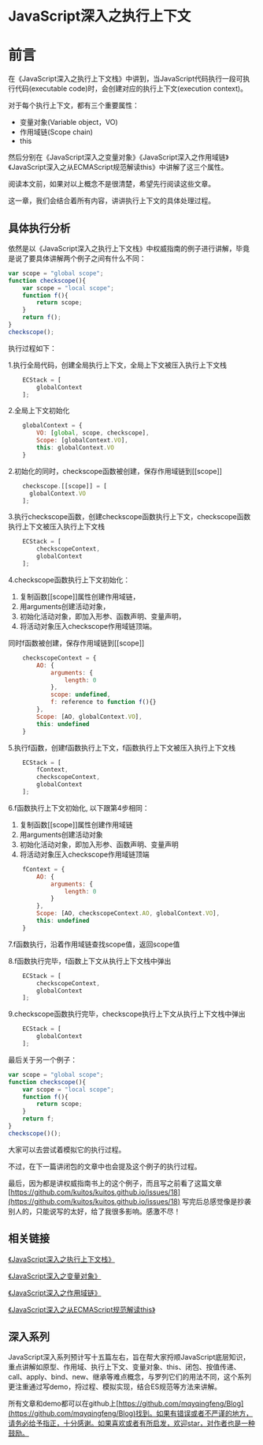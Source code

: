 # JavaScript深入之执行上下文

# 前言

在《JavaScript深入之执行上下文栈》中讲到，当JavaScript代码执行一段可执行代码(executable code)时，会创建对应的执行上下文(execution context)。

对于每个执行上下文，都有三个重要属性：

* 变量对象(Variable object，VO)
* 作用域链(Scope chain)
* this

然后分别在《JavaScript深入之变量对象》《JavaScript深入之作用域链》《JavaScript深入之从ECMAScript规范解读this》中讲解了这三个属性。

阅读本文前，如果对以上概念不是很清楚，希望先行阅读这些文章。

这一章，我们会结合着所有内容，讲讲执行上下文的具体处理过程。

## 具体执行分析

依然是以《JavaScript深入之执行上下文栈》中权威指南的例子进行讲解，毕竟是说了要具体讲解两个例子之间有什么不同：

```js
var scope = "global scope";
function checkscope(){
    var scope = "local scope";
    function f(){
        return scope;
    }
    return f();
}
checkscope();
```

执行过程如下：

1.执行全局代码，创建全局执行上下文，全局上下文被压入执行上下文栈

```js
    ECStack = [
        globalContext
    ];
```

2.全局上下文初始化

```js
    globalContext = {
        VO: [global, scope, checkscope],
        Scope: [globalContext.VO],
        this: globalContext.VO
    }
```

2.初始化的同时，checkscope函数被创建，保存作用域链到[[scope]]

```js
    checkscope.[[scope]] = [
      globalContext.VO
    ];
```

3.执行checkscope函数，创建checkscope函数执行上下文，checkscope函数执行上下文被压入执行上下文栈

```js
    ECStack = [
        checkscopeContext,
        globalContext
    ];
```

4.checkscope函数执行上下文初始化：

1. 复制函数[[scope]]属性创建作用域链，
2. 用arguments创建活动对象，
3. 初始化活动对象，即加入形参、函数声明、变量声明，
4. 将活动对象压入checkscope作用域链顶端。

同时f函数被创建，保存作用域链到[[scope]]

```js
    checkscopeContext = {
        AO: {
            arguments: {
                length: 0
            },
            scope: undefined,
            f: reference to function f(){}
        },
        Scope: [AO, globalContext.VO],
        this: undefined
    }
```

5.执行f函数，创建f函数执行上下文，f函数执行上下文被压入执行上下文栈

```js
    ECStack = [
        fContext,
        checkscopeContext,
        globalContext
    ];
```

6.f函数执行上下文初始化, 以下跟第4步相同：

1. 复制函数[[scope]]属性创建作用域链
2. 用arguments创建活动对象
3. 初始化活动对象，即加入形参、函数声明、变量声明
4. 将活动对象压入checkscope作用域链顶端

```js
    fContext = {
        AO: {
            arguments: {
                length: 0
            }
        },
        Scope: [AO, checkscopeContext.AO, globalContext.VO],
        this: undefined
    }
```

7.f函数执行，沿着作用域链查找scope值，返回scope值

8.f函数执行完毕，f函数上下文从执行上下文栈中弹出

```js
    ECStack = [
        checkscopeContext,
        globalContext
    ];
```

9.checkscope函数执行完毕，checkscope执行上下文从执行上下文栈中弹出

```js
    ECStack = [
        globalContext
    ];
```

最后关于另一个例子：

```js
var scope = "global scope";
function checkscope(){
    var scope = "local scope";
    function f(){
        return scope;
    }
    return f;
}
checkscope()();
```

大家可以去尝试着模拟它的执行过程。

不过，在下一篇讲闭包的文章中也会提及这个例子的执行过程。

最后，因为都是讲权威指南书上的这个例子，而且写之前看了这篇文章
[https://github.com/kuitos/kuitos.github.io/issues/18](https://github.com/kuitos/kuitos.github.io/issues/18)
写完后总感觉像是抄袭别人的，只能说写的太好，给了我很多影响。感激不尽！

## 相关链接

[《JavaScript深入之执行上下文栈》](https://github.com/mqyqingfeng/Blog/issues/4)

[《JavaScript深入之变量对象》](https://github.com/mqyqingfeng/Blog/issues/5)

[《JavaScript深入之作用域链》](https://github.com/mqyqingfeng/Blog/issues/6)

[《JavaScript深入之从ECMAScript规范解读this》](https://github.com/mqyqingfeng/Blog/issues/7)

## 深入系列

JavaScript深入系列预计写十五篇左右，旨在帮大家捋顺JavaScript底层知识，重点讲解如原型、作用域、执行上下文、变量对象、this、闭包、按值传递、call、apply、bind、new、继承等难点概念，与罗列它们的用法不同，这个系列更注重通过写demo，捋过程、模拟实现，结合ES规范等方法来讲解。

所有文章和demo都可以在github上[https://github.com/mqyqingfeng/Blog](https://github.com/mqyqingfeng/Blog)找到。如果有错误或者不严谨的地方，请务必给予指正，十分感谢。如果喜欢或者有所启发，欢迎star，对作者也是一种鼓励。